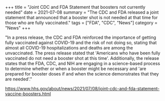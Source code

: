 +++
title = "Joint CDC and FDA Statement that boosters not currently needed"
date = 2021-07-08
summary = "The CDC and FDA released a joint statement that announced that a booster shot is not needed at that time for those who are fully vaccinated."
tags = ["FDA", "CDC", "News"]
category = "News"
+++

"In a press release, the CDC and FDA reinforced the importance of getting fully vaccinated against COVID-19 and the risk of not doing so, stating that almost all COVID-19 hospitalizations and deaths are among the unvaccinated. The press release stated that 'Americans who have been fully vaccinated do not need a booster shot at this time'. Additionally, the release states that the FDA, CDC, and NIH are engaging in a science-based process to determine whether or when a booster might be necessary and 'are prepared for booster doses if and when the science demonstrates that they are needed'."

https://www.hhs.gov/about/news/2021/07/08/joint-cdc-and-fda-statement-vaccine-boosters.html
